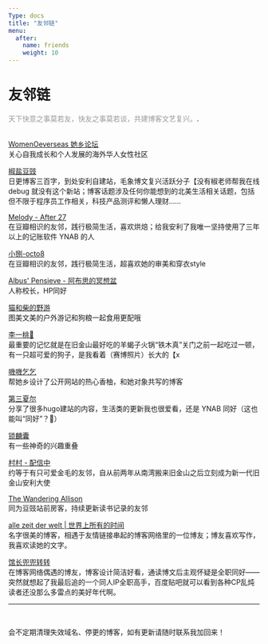 ```yaml
---
Type: docs
title: "友邻链"
menu:
  after:
    name: friends
    weight: 10
---
```


# 友邻链

<span style="color: #9a9a9a">天下快意之事莫若友，快友之事莫若谈，共建博客文艺复兴。</span>.
<br>
<br>

[WomenOeverseas 她乡论坛](https://forum.womenoverseas.com/)  
关心自我成长和个人发展的海外华人女性社区

[椒盐豆豉](https://blog.douchi.space/#gsc.tab=0)   
日更博客三百字，到处安利自建站，毛象博文复兴活跃分子【没有椒老师帮我在线 debug 就没有这个新站；博客话题涉及任何你能想到的北美生活相关话题，包括但不限于程序员工作相关，科技产品测评和懒人理财……

[Melody - After 27](http://after27.me/)  
在豆瓣相识的友邻，践行极简生活，喜欢烘焙；给我安利了我唯一坚持使用了三年以上的记账软件 YNAB 的人  

[小捌-octo8](https://octo8.blog/)  
在豆瓣相识的友邻，践行极简生活，超喜欢她的审美和穿衣style

[Albus' Pensieve - 阿布思的冥想盆](https://pensieve.wangxindi.org/)    
人称校长，HP同好

[猫和柴的野游](https://meowshiba.com/)  
图美文美的户外游记和狗粮一起食用更配哦

[李一桃🍑](https://yitaoli2023.github.io/yitaoli/)  
最重要的记忆就是在旧金山最好吃的羊蝎子火锅“铁木真”关门之前一起吃过一顿，有一只超可爱的狗子，是我看着（赛博照片）长大的【x

[嘰嘰乞乞](https://www.gigigatgat.ca/)  
帮她乡设计了公开网站的热心香柚，和她对象共写的博客

[第三夏尔](https://thirdshire.com/)  
分享了很多hugo建站的内容，生活类的更新我也很爱看，还是 YNAB 同好（这也能叫“同好”？🫣）

[锁麟囊](https://www.kylinbag.top/article/BirchMarinePlywood)  
有一些神奇的兴趣重叠

[村村 - 配信中](http://yocson.com/)  
约等于有只可爱金毛的友邻，自从前两年从南湾搬来旧金山之后立刻成为新一代旧金山安利大使  

[The Wandering Allison](https://thewanderingallison.github.io/)  
同为豆豉站前房客，持续更新读书记录的友邻  

[alle zeit der welt | 世界上所有的时间](https://allezeitderwelt.github.io/)  
名字很美的博客，相遇于友情链接串起的博客网络里的一位博友；博友喜欢写作，我喜欢读她的文字。

[馆长兜兜转转](https://writee.org/takethefall/)  
在博客网络偶遇的博友，博客设计简洁好看，通读博文后主观怀疑是全职同好——突然就想起了我最后追的一个同人IP全职高手，百度贴吧就可以看到各种CP乱炖读者还没那么多雷点的美好年代啊。


---
<br>

会不定期清理失效域名、停更的博客，如有更新请随时联系我加回来！




